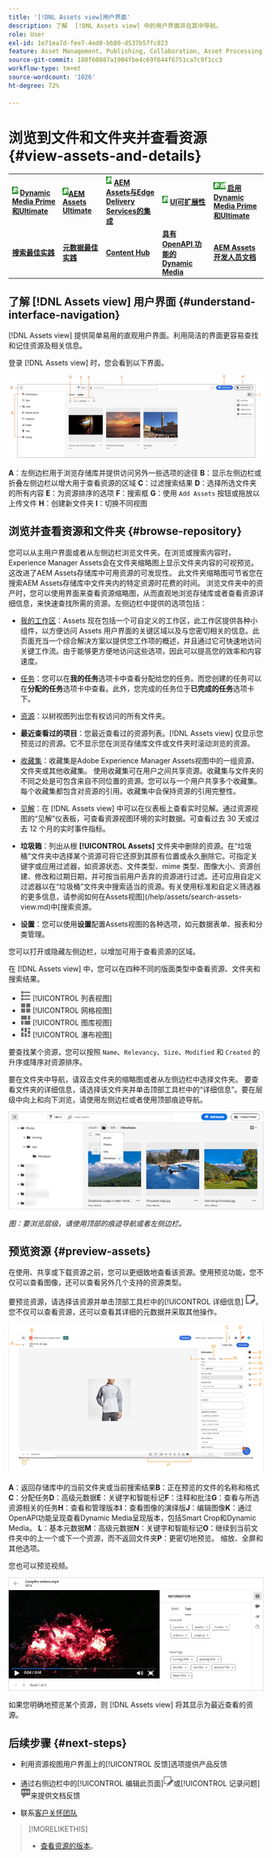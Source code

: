 ```yaml
---
title: '[!DNL Assets view]用户界面'
description: 了解  [!DNL Assets view] 中的用户界面并在其中导航。
role: User
exl-id: 1e71ea7d-fee7-4ed0-bb80-d537b57fc823
feature: Asset Management, Publishing, Collaboration, Asset Processing
source-git-commit: 188f60887a1904fbe4c69f644f6751ca7c9f1cc3
workflow-type: tm+mt
source-wordcount: '1026'
ht-degree: 72%

---
```


# 浏览到文件和文件夹并查看资源 {#view-assets-and-details}

<table>
    <tr>
        <td>
            <sup style= "background-color:#008000; color:#FFFFFF; font-weight:bold"><i>新</i></sup> <a href="/help/assets/dynamic-media/dm-prime-ultimate.md"><b>Dynamic Media Prime和Ultimate</b></a>
        </td>
        <td>
            <sup style= "background-color:#008000; color:#FFFFFF; font-weight:bold"><i>新</i></sup><a href="/help/assets/assets-ultimate-overview.md"><b>AEM Assets Ultimate</b></a>
        </td>
        <td>
            <sup style= "background-color:#008000; color:#FFFFFF; font-weight:bold"><i>新</i></sup> <a href="/help/assets/integrate-aem-assets-edge-delivery-services.md"><b>AEM Assets与Edge Delivery Services的集成</b></a>
        </td>
        <td>
            <sup style= "background-color:#008000; color:#FFFFFF; font-weight:bold"><i>新</i></sup> <a href="/help/assets/aem-assets-view-ui-extensibility.md"><b>UI可扩展性</b></a>
        </td>
          <td>
            <sup style= "background-color:#008000; color:#FFFFFF; font-weight:bold"><i>新建</i></sup> <a href="/help/assets/dynamic-media/enable-dynamic-media-prime-and-ultimate.md"><b>启用Dynamic Media Prime和Ultimate</b></a>
        </td>
    </tr>
    <tr>
        <td>
            <a href="/help/assets/search-best-practices.md"><b>搜索最佳实践</b></a>
        </td>
        <td>
            <a href="/help/assets/metadata-best-practices.md"><b>元数据最佳实践</b></a>
        </td>
        <td>
            <a href="/help/assets/product-overview.md"><b>Content Hub</b></a>
        </td>
        <td>
            <a href="/help/assets/dynamic-media-open-apis-overview.md"><b>具有 OpenAPI 功能的 Dynamic Media</b></a>
        </td>
        <td>
            <a href="https://developer.adobe.com/experience-cloud/experience-manager-apis/"><b>AEM Assets 开发人员文档</b></a>
        </td>
    </tr>
</table>

<!-- TBD: Give screenshots of all views with many assets. Zoom out to showcase how the thumbnails/tiles flow on the UI in different views. -->

<!-- TBD: The options in left sidebar may change. Shared with me and Shared by me are missing for now. Update this section as UI is updated. -->

## 了解 [!DNL Assets view] 用户界面 {#understand-interface-navigation}

[!DNL Assets view] 提供简单易用的直观用户界面。利用简洁的界面更容易查找和记住资源及相关信息。

登录 [!DNL Assets view] 时，您会看到以下界面。

![[!DNL Assets view] 用户界面](assets/assets-view-interface.png)

**A**：左侧边栏用于浏览存储库并提供访问另外一些选项的途径 **B**：显示左侧边栏或折叠左侧边栏以增大用于查看资源的区域 **C**：过滤搜索结果 **D**：选择所选文件夹的所有内容 **E**：为资源排序的选项 **F**：搜索框 **G**：使用 `Add Assets` 按钮或拖放以上传文件 **H**：创建新文件夹 **I**：切换不同视图

<!-- TBD: Need an embedded video here with narration. It has to be hosted on MPC to be embeddable. -->

## 浏览并查看资源和文件夹 {#browse-repository}

您可以从主用户界面或者从左侧边栏浏览文件夹。在浏览或搜索内容时，Experience Manager Assets会在文件夹缩略图上显示文件夹内容的可视预览。 这改进了AEM Assets存储库中可用资源的可发现性。 此文件夹缩略图可节省您在搜索AEM Assets存储库中文件夹内的特定资源时花费的时间。
浏览文件夹中的资产时，您可以使用界面来查看资源缩略图，从而直观地浏览存储库或者查看资源详细信息，来快速查找所需的资源。左侧边栏中提供的选项包括：

* [我的工作区](/help/assets/my-workspace-assets-view.md)：Assets 现在包括一个可自定义的工作区，此工作区提供各种小组件，以方便访问 Assets 用户界面的关键区域以及与您密切相关的信息。此页面充当一个综合解决方案以提供您工作项的概述，并且通过它可快速地访问关键工作流。由于能够更方便地访问这些选项，因此可以提高您的效率和内容速度。
* [任务](/help/assets/my-workspace-assets-view.md)：您可以在&#x200B;**我的任务**&#x200B;选项卡中查看分配给您的任务。而您创建的任务可以在&#x200B;**分配的任务**&#x200B;选项卡中查看。此外，您完成的任务位于&#x200B;**已完成的任务**&#x200B;选项卡下。
* [资源](/help/assets/manage-organize-assets-view.md)：以树视图列出您有权访问的所有文件夹。
* **最近查看过的项目**：您最近查看过的资源列表。[!DNL Assets view] 仅显示您预览过的资源。它不显示您在浏览存储库文件或文件夹时滚动浏览的资源。
* [收藏集](/help/assets/manage-collections-assets-view.md)：收藏集是Adobe Experience Manager Assets视图中的一组资源、文件夹或其他收藏集。 使用收藏集可在用户之间共享资源。收藏集与文件夹的不同之处是可包含来自不同位置的资源。您可以与一个用户共享多个收藏集。每个收藏集都包含对资源的引用。收藏集中会保持资源的引用完整性。

* [见解](/help/assets/manage-reports-assets-view.md#view-live-statistics)：在 [!DNL Assets view] 中可以在仪表板上查看实时见解。通过资源视图的“见解”仪表板，可查看资源视图环境的实时数据。可查看过去 30 天或过去 12 个月的实时事件指标。
* **垃圾箱**：列出从根 **[!UICONTROL Assets]** 文件夹中删除的资源。在“垃圾桶”文件夹中选择某个资源可将它还原到其原有位置或永久删除它。可指定关键字或应用过滤器，如资源状态、文件类型、mime 类型、图像大小、资源创建、修改和过期日期，并可按当前用户丢弃的资源进行过滤。还可应用自定义过滤器以在“垃圾桶”文件夹中搜索适当的资源。有关使用标准和自定义筛选器的更多信息，请参阅如何在Assets视图](/help/assets/search-assets-view.md)中[搜索资源。
* **设置**：您可以使用&#x200B;**设置**&#x200B;配置Assets视图的各种选项，如元数据表单、报表和分类管理。

<!-- TBD: Not sure if we want to publish these right now. CC Libs are beta as per Greg.
* **Libraries**: Access to [!DNL Adobe Creative Cloud Team] (CCT) Libraries view. This view is visible only if the user is entitled to CCT Libraries.
-->

<!-- TBD: My Work Space shows task inbox and it is not visible on AEM Cloud Demos as of now. It is the source of truth server hence not documenting My Work Space option for now.
-->

您可以打开或隐藏左侧边栏，以增加可用于查看资源的区域。

在 [!DNL Assets view] 中，您可以在四种不同的版面类型中查看资源、文件夹和搜索结果。

* ![列表视图图标](assets/do-not-localize/list-view.png) [!UICONTROL 列表视图]
* ![网格视图图标](assets/do-not-localize/grid-view.png) [!UICONTROL 网格视图]
* ![图库视图图标](assets/do-not-localize/gallery-view.png) [!UICONTROL 图库视图]
* ![瀑布视图图标](assets/do-not-localize/waterfall-view.png) [!UICONTROL 瀑布视图]

要查找某个资源，您可以按照 `Name`、`Relevancy`、`Size`、`Modified` 和 `Created` 的升序或降序对资源排序。

要在文件夹中导航，请双击文件夹的缩略图或者从左侧边栏中选择文件夹。 要查看文件夹的详细信息，请选择该文件夹并单击顶部工具栏中的“详细信息”。要在层级中向上和向下浏览，请使用左侧边栏或者使用顶部痕迹导航。

![浏览文件夹](assets/browsing-folders.png)

*图：要浏览层级，请使用顶部的痕迹导航或者左侧边栏。*

## 预览资源 {#preview-assets}

在使用、共享或下载资源之前，您可以更细致地查看该资源。使用预览功能，您不仅可以查看图像，还可以查看另外几个支持的资源类型。

要预览资源，请选择该资源并单击顶部工具栏中的[!UICONTROL 详细信息] ![详细信息图标](assets/do-not-localize/edit-in-icon.png)。您不仅可以查看资源，还可以查看其详细的元数据并采取其他操作。

![预览资源](/help/assets/assets/navigate-file-folder-dm.png)

**A**：返回存储库中的当前文件夹或当前搜索结果&#x200B;**B**：正在预览的文件的名称和格式&#x200B;**C**：分配任务&#x200B;**D**：高级元数据&#x200B;**E**：关键字和智能标记&#x200B;**F**：注释和批注&#x200B;**G**：查看与所选资源相关的任务&#x200B;**H**：查看和管理版本&#x200B;**I**：查看图像的演绎版&#x200B;**J**：编辑图像&#x200B;**K**：通过OpenAPI功能呈现查看Dynamic Media呈现版本，包括Smart Crop和Dynamic Media。 **L**：基本元数据&#x200B;**M**：高级元数据&#x200B;**N**：关键字和智能标记&#x200B;**O**：继续到当前文件夹中的上一个或下一个资源，而不返回文件夹&#x200B;**P**：更密切地预览。 缩放、全屏和其他选项。

您也可以预览视频。

![视频预览](assets/preview-video.png)

如果您明确地预览某个资源，则 [!DNL Assets view] 将其显示为最近查看的资源。

<!-- TBD: Describe the options.

Explicitly previewed assets are displayed as recently viewed assets. Give screenshot of this.
Other use cases after previewing.
-->

## 后续步骤 {#next-steps}

* 利用资源视图用户界面上的[!UICONTROL 反馈]选项提供产品反馈

* 通过右侧边栏中的[!UICONTROL 编辑此页面]![编辑页面](assets/do-not-localize/edit-page.png)或[!UICONTROL 记录问题]![创建 GitHub 问题](assets/do-not-localize/github-issue.png)来提供文档反馈

* 联系[客户关怀团队](https://experienceleague.adobe.com/?support-solution=General#support)

>[!MORELIKETHIS]
>
>* [查看资源的版本](/help/assets/manage-organize-assets-view.md#view-versions)。
